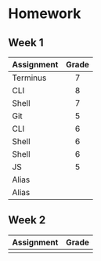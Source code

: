 # Homework
## Week 1 

| Assignment | Grade |
|------------|:-----:| 
|Terminus    | 7 |
|CLI         | 8 |
|Shell       | 7 |  
|Git         | 5 |    
| CLI        | 6 |
| Shell      | 6 |
| Shell      | 6 | 
| JS         | 5 |     
| Alias      |  | 
| Alias      |  |


## Week 2 

| Assignment | Grade |
|------------|:-----:| 
|            |   |
